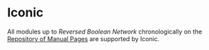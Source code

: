 # Iconic

All modules up to _Reversed Boolean Network_ chronologically on the [Repository of Manual Pages](https://ktane.timwi.de/) are supported by Iconic.
